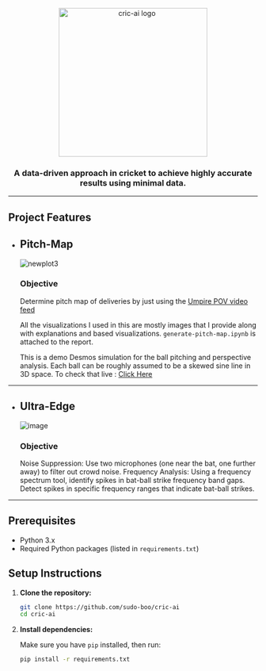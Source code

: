 <p align="center">
  <a href="https://github.com/sudo-boo/cric-ai">
    <img src="https://github.com/user-attachments/assets/163180f2-11e9-4442-99be-ba1c17336333" width="300px" alt="cric-ai logo"/>
  </a>
<h3 align="center">A data-driven approach in cricket to achieve highly accurate results using minimal data.</h3>
</p>

---

## Project Features

- ## Pitch-Map

  ![newplot3](https://github.com/user-attachments/assets/fddf62e4-65f1-4896-a507-1a342ecfb30f)
  
  ### Objective
  
  Determine pitch map of deliveries by just using the [Umpire POV video feed](https://drive.google.com/file/d/1MhE2YiRGM-vuAJSBXyynOuJyUnC_GTlv/view)
  
  All the visualizations I used in this are mostly images that I provide along with explanations and based visualizations. `generate-pitch-map.ipynb` is attached to the report.
  
  
  This is a demo Desmos simulation for the ball pitching and perspective analysis. Each ball can be roughly assumed to be a skewed sine line in 3D space. To check that live : [Click Here](https://www.desmos.com/3d/a951e169b8)

---

- ## Ultra-Edge

  ![image](https://github.com/user-attachments/assets/146ae5d4-011e-43f9-99d1-01b6f826377e)
  
  ### Objective
  
  Noise Suppression: Use two microphones (one near the bat, one further away) to filter out crowd noise.
  Frequency Analysis: Using a frequency spectrum tool, identify spikes in bat-ball strike frequency band gaps.
  Detect spikes in specific frequency ranges that indicate bat-ball strikes.



---

## Prerequisites

- Python 3.x
- Required Python packages (listed in `requirements.txt`)

## Setup Instructions

1. **Clone the repository:**

    ```sh
    git clone https://github.com/sudo-boo/cric-ai
    cd cric-ai
    ```

2. **Install dependencies:**

    Make sure you have `pip` installed, then run:

    ```sh
    pip install -r requirements.txt
    ```

